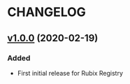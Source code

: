 # CHANGELOG

## [v1.0.0](https://github.com/NubeIO/rubix-registry/tree/v1.0.0) (2020-02-19)
### Added
- First initial release for Rubix Registry
